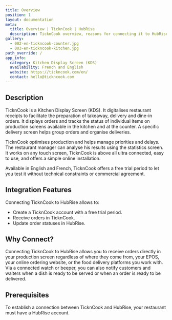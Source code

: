 ```yaml
---
title: Overview
position: 1
layout: documentation
meta:
  title: Overview | TicknCook | HubRise
  description: TicknCook overview, reasons for connecting it to HubRise and summary of integrated features. Synchronise data between your EPOS and your apps.
gallery:
  - 002-en-tickncook-counter.jpg
  - 003-en-tickncook-kitchen.jpg
path_override: /
app_info:
  category: Kitchen Display Screen (KDS)
  availability: French and English
  website: https://tickncook.com/en/
  contact: hello@tickncook.com
---
```


## Description

TicknCook is a Kitchen Display Screen (KDS). It digitalises restaurant receipts to facilitate the preparation of takeaway, delivery and dine-in orders.
It displays orders and tracks the status of individual items on production screens available in the kitchen and at the counter. A specific delivery screen helps group orders and organise deliveries.

TicknCook optimises production and helps manage priorities and delays. The restaurant manager can analyse his results using the statistics screen.
It works on any touch screen, TicknCook is above all ultra connected, easy to use, and offers a simple online installation.

Available in English and French, TicknCook offers a free trial period to let you test it without technical constraints or commercial agreement.

## Integration Features

Connecting TicknCook to HubRise allows to:

- Create a TicknCook account with a free trial period.
- Receive orders in TicknCook.
- Update order statuses in HubRise.

## Why Connect?

Connecting TicknCook to HubRise allows you to receive orders directly in your production screen regardless of where they come from, your EPOS, your online ordering website, or the food delivery platforms you work with. Via a connected watch or beeper, you can also notify customers and waiters when a dish is ready to be served or when an order is ready to be delivered.

## Prerequisites

To establish a connection between TicknCook and HubRise, your restaurant must have a HubRise account.
